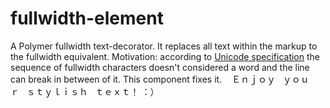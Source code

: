 # fullwidth-element
A Polymer fullwidth text-decorator. It replaces all text within the markup to the fullwidth equivalent. Motivation: according to [Unicode specification](http://unicode.org/reports/tr14/) the sequence of fullwidth characters doesn't considered a word and the line can break in between of it. This component fixes it. &nbsp;&nbsp;&nbsp;Ｅｎｊｏｙ&nbsp;&nbsp;&nbsp;ｙｏｕｒ&nbsp;&nbsp;&nbsp;ｓｔｙｌｉｓｈ&nbsp;&nbsp;&nbsp;ｔｅｘｔ！&nbsp;：）
